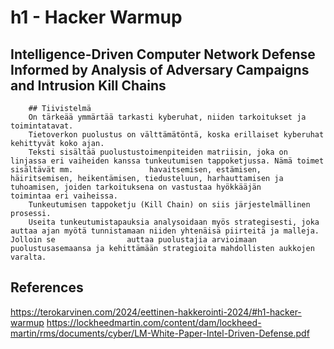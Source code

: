 # h1 - Hacker Warmup

## Intelligence-Driven Computer Network Defense Informed by Analysis of Adversary Campaigns and Intrusion Kill Chains
        ## Tiivistelmä
        On tärkeää ymmärtää tarkasti kyberuhat, niiden tarkoitukset ja toimintatavat. 
        Tietoverkon puolustus on välttämätöntä, koska erillaiset kyberuhat kehittyvät koko ajan.
        Teksti sisältää puolustustoimenpiteiden matriisin, joka on linjassa eri vaiheiden kanssa tunkeutumisen tappoketjussa. Nämä toimet sisältävät mm.                 havaitsemisen, estämisen, häiritsemisen, heikentämisen, tiedusteluun, harhauttamisen ja tuhoamisen, joiden tarkoituksena on vastustaa hyökkääjän                 toimintaa eri vaiheissa.
        Tunkeutumisen tappoketju (Kill Chain) on siis järjestelmällinen prosessi.
        Useita tunkeutumistapauksia analysoidaan myös strategisesti, joka auttaa ajan myötä tunnistamaan niiden yhtenäisä piirteitä ja malleja. Jolloin se                auttaa puolustajia arvioimaan puolustusasemaansa ja kehittämään strategioita mahdollisten aukkojen varalta.


        

 








## References
https://terokarvinen.com/2024/eettinen-hakkerointi-2024/#h1-hacker-warmup
https://lockheedmartin.com/content/dam/lockheed-martin/rms/documents/cyber/LM-White-Paper-Intel-Driven-Defense.pdf

